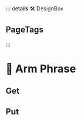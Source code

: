 ::: details 🛠 <dev>DesignBox</dev> 


<h2>PageTags</h2>
:::

# 🔷 <move>Arm Phrase</move>

## Get

## Put
